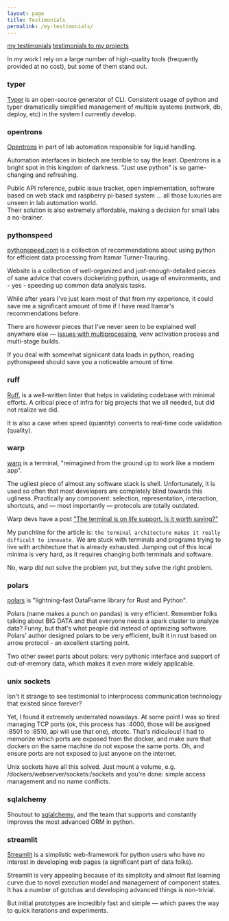 ```yaml
---
layout: page
title: Testimonials
permalink: /my-testimonials/
---
```


<div class="testmonial-links" markdown="1">
<a href="/my-testimonials/" class="active">my testimonials</a>
<a href="/testimonials/">testimonials to my projects</a>
</div>

In my work I rely on a large number of high-quality tools (frequently provided at no cost), 
but some of them stand out.



### typer

[Typer](https://github.com/tiangolo/typer) is an open-source generator of CLI.
Consistent usage of python and typer dramatically simplified management of multiple systems (network, db, deploy, etc) 
in the system I currently develop.


### opentrons

[Opentrons](https://opentrons.com/) in part of lab automation responsible for liquid handling.

Automation interfaces in biotech are terrible to say the least.
Opentrons is a bright spot in this kingdom of darkness. 
"Just use python" is so game-changing and refreshing.

Public API reference, public issue tracker, open implementation, software based on web stack and raspberry pi-based system  ... 
all those luxuries are unseen in lab automation world.  
Their solution is also extremely affordable, making a decision for small labs a no-brainer.


### pythonspeed

[pythonspeed.com](https://pythonspeed.com/) is a collection of recommendations about using python for efficient data processing from Itamar Turner-Trauring.

Website is a collection of well-organized and just-enough-detailed pieces of sane advice that covers
dockerizing python, usage of environments, and - yes - speeding up common data analysis tasks.

While after years I've just learn most of that from my experience, it could save me a significant amount of time 
if I have read Itamar's recommendations before.

There are however pieces that I've never seen to be explained well anywhere else &mdash; 
[issues with multiprocessing](https://pythonspeed.com/articles/python-multiprocessing/), venv activation process and multi-stage builds.

If you deal with somewhat signiicant data loads in python, reading pythonspeed should save you a noticeable amount of time.


### ruff

[Ruff](https://github.com/charliermarsh/ruff), 
is a well-written linter that helps in validating codebase with minimal efforts.
A critical piece of infra for big projects that we all needed, but did not realize we did.

It is also a case when speed (quantity) converts to real-time code validation (quality).


### warp

[warp](https://www.warp.dev/) is a terminal, "reimagined from the ground up to work like a modern app".

The ugliest piece of almost any software stack is shell.
Unfortunately, it is used so often that most developers are completely blind towards this ugliness.
Practically any component: selection, representation, interaction, shortcuts, and &mdash; most importantly &mdash; protocols are totally outdated.

Warp devs have a post ["The terminal is on life support. Is it worth saving?"](https://www.warp.dev/blog/the-terminal-is-on-life-support-is-it-worth-saving)

My punchline for the article is: `the terminal architecture makes it really difficult to innovate.`
We are stuck with terminals and programs trying to live with architecture that is already exhausted.
Jumping out of this local minima is very hard, as it requires changing both terminals and software.

No, warp did not solve the problem *yet*, but they solve the right problem.


### polars

[polars](https://www.pola.rs/) is "lightning-fast DataFrame library for Rust and Python".

Polars (name makes a punch on pandas) is very efficient. 
Remember folks talking about BIG DATA and that everyone needs a spark cluster to analyze data?
Funny, but that's what people did instead of optimizing software.
Polars' author designed polars to be very efficient, built it in rust based on arrow protocol - an excellent starting point.


Two other sweet parts about polars: very pythonic interface and support of out-of-memory data, 
which makes it even more widely applicable.


### unix sockets

Isn't it strange to see testimonial to interprocess communication technology that existed since forever?

Yet, I found it extremely underrated nowadays.
At some point I was so tired managing TCP ports (ok, this process has :4000, those will be assigned :8501 to :8510, api will use that one), 
etcetc. That's ridiculous! 
I had to memorize which ports are exposed from the docker, and make sure that dockers on the same machine do not expose the same ports.
Oh, and ensure ports are not exposed to just anyone on the internet.

Unix sockets have all this solved. Just mount a volume, e.g. /dockers/webserver/sockets:/sockets and you're done:
simple access management and no name conflicts.


### sqlalchemy

Shoutout to [sqlalchemy](https://github.com/sqlalchemy/sqlalchemy), and the team that supports and constantly improves the most advanced ORM in python.


### streamlit

[Streamlit](https://github.com/streamlit/streamlit) is a simplistic web-framework for python users who have 
no interest in developing web pages (a significant part of data folks).

Streamlit is very appealing because of its simplicity and almost flat learning curve due to novel execution model and management of component states.
It has a number of gotchas and developing advanced things is non-trivial.

But initial prototypes are incredibly fast and simple &mdash; which paves the way to quick iterations and experiments.
